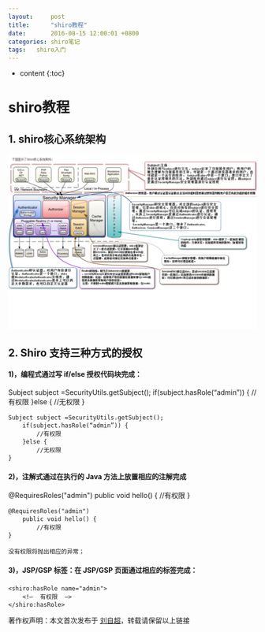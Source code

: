 ```yaml
---
layout:     post
title:      "shiro教程"
date:       2016-08-15 12:00:01 +0800
categories:	shiro笔记
tags:	shiro入门
---
```


* content
{:toc}



# shiro教程

## 1. shiro核心系统架构

![](https://github.com/bigdatajava/blogspot/raw/master/img/tuchuang/shiro.png)

## 2. Shiro 支持三种方式的授权

 #### 1)，编程式通过写 if/else 授权代码块完成：

   Subject subject =SecurityUtils.getSubject();    if(subject.hasRole(“admin”)) {    //有权限   }else {    //无权限   }       

```
Subject subject =SecurityUtils.getSubject(); 
	if(subject.hasRole(“admin”)) { 
		//有权限
	}else { 
		//无权限
}
```

 

#### 2)，注解式通过在执行的 Java 方法上放置相应的注解完成

   @RequiresRoles("admin")    public void hello() {    //有权限   }        

```
@RequiresRoles("admin") 
	public void hello() { 
		//有权限
} 

没有权限将抛出相应的异常；
```



#### 3)，JSP/GSP 标签：在 JSP/GSP 页面通过相应的标签完成：

```
<shiro:hasRole name="admin"> 
	<!—  有权限  —> 
</shiro:hasRole>
```




著作权声明：本文首次发布于 [刘自超](https://liuwc.xyz)，转载请保留以上链接     